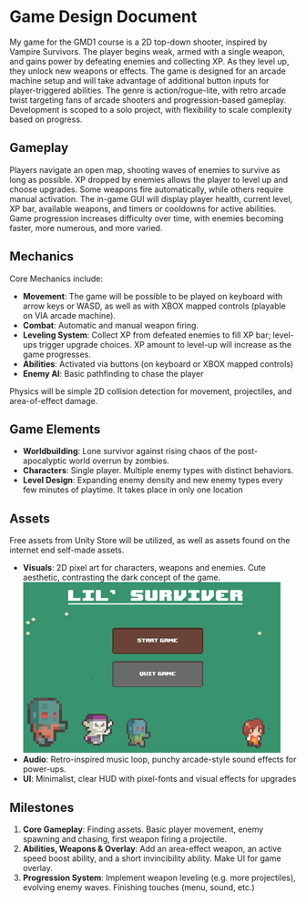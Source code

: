 # Game Design Document
My game for the GMD1 course is a 2D top-down shooter, inspired by Vampire Survivors. The player begins weak, armed with a single weapon, and gains power by defeating enemies and collecting XP. As they level up, they unlock new weapons or effects. The game is designed for an arcade machine setup and will take advantage of additional button inputs for player-triggered abilities. The genre is action/rogue-lite, with retro arcade twist targeting fans of arcade shooters and progression-based gameplay. Development is scoped to a solo project, with flexibility to scale complexity based on progress.

## Gameplay  
Players navigate an open map, shooting waves of enemies to survive as long as possible. XP dropped by enemies allows the player to level up and choose upgrades. Some weapons fire automatically, while others require manual activation. The in-game GUI will display player health, current level, XP bar, available weapons, and timers or cooldowns for active abilities. Game progression increases difficulty over time, with enemies becoming faster, more numerous, and more varied.

## Mechanics  
Core Mechanics include:  
- **Movement**: The game will be possible to be played on keyboard with arrow keys or WASD, as well as with XBOX mapped controls (playable on VIA arcade machine).  
- **Combat**: Automatic and manual weapon firing.  
- **Leveling System**: Collect XP from defeated enemies to fill XP bar; level-ups trigger upgrade choices. XP amount to level-up will increase as the game progresses.  
- **Abilities**: Activated via buttons (on keyboard or XBOX mapped controls)  
- **Enemy AI**: Basic pathfinding to chase the player  

Physics will be simple 2D collision detection for movement, projectiles, and area-of-effect damage.

## Game Elements  
- **Worldbuilding**: Lone survivor against rising chaos of the post-apocalyptic world overrun by zombies.  
- **Characters**: Single player. Multiple enemy types with distinct behaviors.  
- **Level Design**: Expanding enemy density and new enemy types every few minutes of playtime. It takes place in only one location  

## Assets  
Free assets from Unity Store will be utilized, as well as assets found on the internet end self-made assets.  
- **Visuals**: 2D pixel art for characters, weapons and enemies. Cute aesthetic, contrasting the dark concept of the game.  
![Start menu showing assets](Images//StartScreen.png)
- **Audio**: Retro-inspired music loop, punchy arcade-style sound effects for power-ups.  
- **UI**: Minimalist, clear HUD with pixel-fonts and visual effects for upgrades

## Milestones  
1. **Core Gameplay**: Finding assets. Basic player movement, enemy spawning and chasing, first weapon firing a projectile.  
2. **Abilities, Weapons & Overlay**: Add an area-effect weapon, an active speed boost ability, and a short invincibility ability. Make UI for game overlay. 
3. **Progression System**: Implement weapon leveling (e.g. more projectiles), evolving enemy waves. Finishing touches (menu, sound, etc.) 

